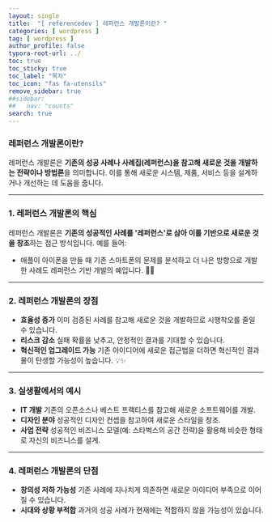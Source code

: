 ```yaml
---
layout: single
title:  "[ referencedev ] 레퍼런스 개발론이란? "
categories: [ wordpress ]
tag: [ wordpress ]
author_profile: false
typora-root-url: ../
toc: true
toc_sticky: true
toc_label: "목차"
toc_icon: "fas fa-utensils" 
remove_sidebar: true
##sidebar:
##   nav: "counts"
search: true
---
```


### 레퍼런스 개발론이란?

레퍼런스 개발론은 **기존의 성공 사례나 사례집(레퍼런스)을 참고해 새로운 것을 개발하는 전략이나 방법론**을 의미합니다. 이를 통해 새로운 시스템, 제품, 서비스 등을 설계하거나 개선하는 데 도움을 줍니다.

------

### **1. 레퍼런스 개발론의 핵심**

레퍼런스 개발론은 **기존의 성공적인 사례를 '레퍼런스'로 삼아 이를 기반으로 새로운 것을 창조**하는 접근 방식입니다.
예를 들어:

- 애플이 아이폰을 만들 때 기존 스마트폰의 문제를 분석하고 더 나은 방향으로 개발한 사례도 레퍼런스 기반 개발의 예입니다. 🍎📱

------

### **2. 레퍼런스 개발론의 장점**

- **효율성 증가**
  이미 검증된 사례를 참고해 새로운 것을 개발하므로 시행착오를 줄일 수 있습니다.
- **리스크 감소**
  실패 확률을 낮추고, 안정적인 결과를 기대할 수 있습니다.
- **혁신적인 업그레이드 가능**
  기존 아이디어에 새로운 접근법을 더하면 혁신적인 결과물이 탄생할 가능성이 높습니다. 💡✨

------

### **3. 실생활에서의 예시**

- **IT 개발**
  기존의 오픈소스나 베스트 프랙티스를 참고해 새로운 소프트웨어를 개발.
- **디자인 분야**
  성공적인 디자인 컨셉을 참고하여 새로운 스타일을 창조.
- **사업 전략**
  성공적인 비즈니스 모델(예: 스타벅스의 공간 전략)을 활용해 비슷한 형태로 자신의 비즈니스를 설계.

------

### **4. 레퍼런스 개발론의 단점**

- **창의성 저하 가능성**
  기존 사례에 지나치게 의존하면 새로운 아이디어 부족으로 이어질 수 있습니다.
- **시대와 상황 부적합**
  과거의 성공 사례가 현재에는 적합하지 않을 가능성이 있습니다.